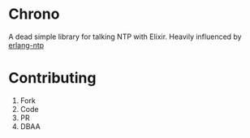 Chrono
======

A dead simple library for talking NTP with Elixir. Heavily influenced by
[erlang-ntp](https://github.com/mnp/erlang-ntp)

Contributing
======

1. Fork
2. Code
3. PR
4. DBAA


